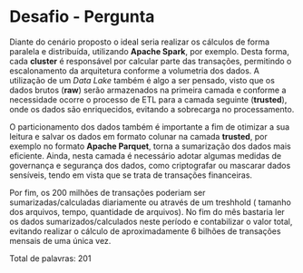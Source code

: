 # Desafio - Pergunta
  Diante do cenário proposto o ideal seria realizar os cálculos de forma paralela e distribuída, utilizando **Apache Spark**, por exemplo. Desta forma, cada **cluster** é responsável por calcular parte das transações, permitindo o escalonamento da arquitetura conforme a volumetria dos dados.  A utilização de um *Data Lake* também é algo a ser pensado, visto que os dados brutos (**raw**) serão armazenados na primeira camada e conforme a necessidade ocorre o processo de ETL para a camada seguinte (**trusted**), onde os dados são enriquecidos, evitando a sobrecarga no processamento.  

  O particionamento dos dados também é importante a fim de otimizar a sua leitura e salvar os dados em formato colunar na camada **trusted**, por exemplo no formato **Apache Parquet**, torna a sumarização dos dados mais eficiente. Ainda, nesta camada é necessário adotar algumas medidas de governança e segurança dos dados, como criptografar ou mascarar dados sensíveis, tendo em vista que se trata de transações financeiras. 

  Por fim, os 200 milhões de transações poderiam ser sumarizadas/calculadas diariamente ou através de um treshhold  ( tamanho dos arquivos, tempo, quantidade de arquivos). No fim do mês bastaria ler os dados sumarizados/calculados neste período e contabilizar o valor total, evitando realizar o cálculo de aproximadamente 6 bilhões de transações mensais de uma única vez.  

 

Total de palavras: 201 

